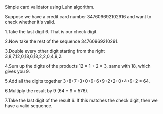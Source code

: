Simple card validator using Luhn algorithm.

Suppose we have a credit card number 347609692102916 and want to check whether it's valid.

1.Take the last digit 6. That is our check digit.

2.Now take the rest of the sequence 34760969210291.

3.Double every other digit starting from the right 3,8,7,12,0,18,6,18,2,2,0,4,9,2.

4.Sum up the digits of the products 12 = 1 + 2 = 3, same with 18, which gives you 9.

5.Add all the digits together 3+8+7+3+0+9+6+9+2+2+0+4+9+2 = 64.

6.Multiply the result by 9 (64 * 9 = 576).

7.Take the last digit of the result 6. If this matches the check digit, then we have a valid sequence.
